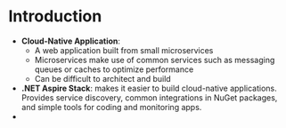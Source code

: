 # Introduction

* **Cloud-Native Application**:
  * A web application built from small microservices
  * Microservices make use of common services such as messaging queues or caches to optimize performance
  * Can be difficult to architect and build
* **.NET Aspire Stack**: makes it easier to build cloud-native applications. Provides service discovery, common integrations in NuGet packages, and simple tools for coding and monitoring apps.
* 
